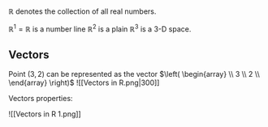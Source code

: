 $\mathbb{R}$ denotes the collection of all real numbers.

$\mathbb{R}^1 = \mathbb{R}$ is a number line
$\mathbb{R}^2$ is a plain
$\mathbb{R}^3$ is a 3-D space.
## Vectors

Point $\left( 3 , 2 \right)$ can be represented as the vector $\left( \begin{array} \\ 3 \\ 2 \\ \end{array} \right)$
![[Vectors in R.png|300]]

Vectors properties:

![[Vectors in R 1.png]]


